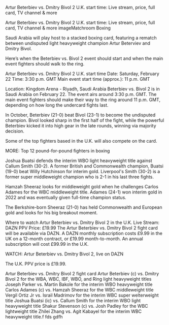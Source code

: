 Artur Beterbiev vs. Dmitry Bivol 2 U.K. start time: Live stream, price, full card, TV channel & more

Artur Beterbiev vs. Dmitry Bivol 2 U.K. start time: Live stream, price, full card, TV channel & more imageMatchroom Boxing

Saudi Arabia will play host to a stacked boxing card, featuring a rematch between undisputed light heavyweight champion Artur Beterviev and Dmitry Bivol.

Here’s when the Beterbiev vs. Bivol 2 event should start and when the main event fighters should walk to the ring.

Artur Beterbiev vs. Dmitry Bivol 2 U.K. start time
Date: Saturday, February 22
Time: 3:30 p.m. GMT
Main event start time (approx.): 11 p.m. GMT

Location: Kingdom Arena - Riyadh, Saudi Arabia
Beterbiev vs. Bivol 2 is in Saudi Arabia on February 22. The event airs around 3:30 p.m. GMT. The main event fighters should make their way to the ring around 11 p.m. GMT, depending on how long the undercard fights last.

In October, Beterbiev (21-0) beat Bivol (23-1) to become the undisputed champion. Bivol looked sharp in the first half of the fight, while the powerful Beterbiev kicked it into high gear in the late rounds, winning via majority decision.

Some of the top fighters based in the U.K. will also compete on the card.

MORE: Top 12 pound-for-pound fighters in boxing

Joshua Buatsi defends the interim WBO light heavyweight title against Callum Smith (30-2). A former British and Commonwealth champion, Buatsi (19-0) beat Willy Hutchinson for interim gold. Liverpool's Smith (30-2) is a former super middleweight champion who is 2-1 in his last three fights.

Hamzah Sheeraz looks for middleweight gold when he challenges Carlos Adames for the WBC middleweight title. Adames (24-1) won interim gold in 2022 and was eventually given full-time champion status.

The Berkshire-born Sheeraz (21-0) has held Commonwealth and European gold and looks for his big breakout moment.

Where to watch Artur Beterbiev vs. Dmitry Bivol 2 in the U.K.
Live Stream: DAZN
PPV Price: £19.99
The Artur Beterbiev vs. Dmitry Bivol 2 fight card will be available via DAZN. A DAZN monthly subscription costs £9.99 in the UK on a 12-month contract, or £19.99 month-to-month. An annual subscription will cost £99.99 in the U.K.

WATCH: Artur Beterbiev vs. Dmitry Bivol 2, live on DAZN

The U.K. PPV price is £19.99.

Artur Beterbiev vs. Dmitry Bivol 2 fight card
Artur Beterbiev (c) vs. Dmitry Bivol 2 for the WBA, WBC, IBF, WBO, and Ring light heavyweight titles
Joseph Parker vs. Martin Bakole for the interim WBO heavyweight title
Carlos Adames (c) vs. Hamzah Sheeraz for the WBC middleweight title
Vergil Ortiz Jr vs. Israil Madrimov for the interim WBC super welterweight title
Joshua Buatsi (ic) vs. Callum Smith for the interim WBO light heavyweight title
Shakur Stevenson (c) vs. Josh Padley for the WBC lightweight title
Zhilei Zhang vs. Agit Kabayel for the interim WBC heavyweight title.f fds gdfh
